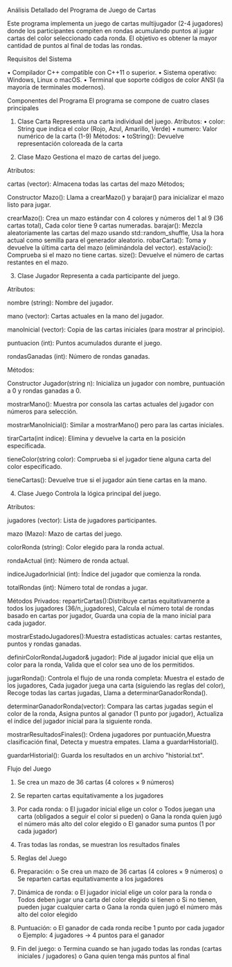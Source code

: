 Análisis Detallado del Programa de Juego de Cartas

Este programa implementa un juego de cartas multijugador (2-4 jugadores) donde los participantes compiten en rondas acumulando puntos al jugar cartas del color seleccionado cada ronda. El objetivo es obtener la mayor cantidad de puntos al final de todas las rondas.

Requisitos del Sistema

•	Compilador C++ compatible con C++11 o superior.
•	Sistema operativo: Windows, Linux o macOS.
•	Terminal que soporte códigos de color ANSI (la mayoría de terminales modernos).

Componentes del Programa
El programa se compone de cuatro clases principales

1.	Clase Carta
Representa una carta individual del juego.
Atributos:
•	color: String que indica el color (Rojo, Azul, Amarillo, Verde)
•	numero: Valor numérico de la carta (1-9)
Métodos:
•	toString(): Devuelve representación coloreada de la carta

2.	Clase Mazo
Gestiona el mazo de cartas del juego.

Atributos:

cartas (vector<Carta>):  Almacena todas las cartas del mazo
Métodos;

Constructor Mazo(): Llama a crearMazo() y barajar() para inicializar el mazo listo para jugar.

crearMazo(): Crea un mazo estándar con 4 colores y números del 1 al 9 (36 cartas total), Cada color tiene 9 cartas numeradas.
barajar(): Mezcla aleatoriamente las cartas del mazo usando std::random_shuffle, Usa la hora actual como semilla para el generador aleatorio.
robarCarta(): Toma y devuelve la última carta del mazo (eliminándola del vector).
estaVacio(): Comprueba si el mazo no tiene cartas.
size(): Devuelve el número de cartas restantes en el mazo.

3.	Clase Jugador 
Representa a cada participante del juego.

Atributos:

nombre (string): Nombre del jugador.

mano (vector<Carta>): Cartas actuales en la mano del jugador.

manoInicial (vector<Carta>): Copia de las cartas iniciales (para mostrar al principio).

puntuacion (int): Puntos acumulados durante el juego.

rondasGanadas (int): Número de rondas ganadas.

Métodos:

Constructor Jugador(string n): Inicializa un jugador con nombre, puntuación a 0 y rondas ganadas a 0.

mostrarMano(): Muestra por consola las cartas actuales del jugador con números para selección.

mostrarManoInicial(): Similar a mostrarMano() pero para las cartas iniciales.

tirarCarta(int indice): Elimina y devuelve la carta en la posición especificada.

tieneColor(string color): Comprueba si el jugador tiene alguna carta del color especificado.

tieneCartas(): Devuelve true si el jugador aún tiene cartas en la mano.

4.	Clase Juego
	  Controla la lógica principal del juego.

Atributos:

jugadores (vector<Jugador>): Lista de jugadores participantes.

mazo (Mazo): Mazo de cartas del juego.

colorRonda (string): Color elegido para la ronda actual.

rondaActual (int): Número de ronda actual.

indiceJugadorInicial (int): Índice del jugador que comienza la ronda.

totalRondas (int): Número total de rondas a jugar.

Métodos Privados:
repartirCartas():Distribuye cartas equitativamente a todos los jugadores (36/n_jugadores), Calcula el número total de rondas basado en cartas por jugador, Guarda una copia de la mano inicial para cada jugador.

mostrarEstadoJugadores():Muestra estadísticas actuales: cartas restantes, puntos y rondas ganadas.

definirColorRonda(Jugador& jugador): Pide al jugador inicial que elija un color para la ronda, Valida que el color sea uno de los permitidos.

jugarRonda(): Controla el flujo de una ronda completa: Muestra el estado de los jugadores, Cada jugador juega una carta (siguiendo las reglas del color), Recoge todas las cartas jugadas, Llama a determinarGanadorRonda().

determinarGanadorRonda(vector<Carta>): Compara las cartas jugadas según el color de la ronda, Asigna puntos al ganador (1 punto por jugador), Actualiza el índice del jugador inicial para la siguiente ronda.

mostrarResultadosFinales(): Ordena jugadores por puntuación,Muestra clasificación final, Detecta y muestra empates. Llama a guardarHistorial().

guardarHistorial(): Guarda los resultados en un archivo "historial.txt".


Flujo del Juego
1.	Se crea un mazo de 36 cartas (4 colores × 9 números)
2.	Se reparten cartas equitativamente a los jugadores
3.	Por cada ronda:
o	El jugador inicial elige un color
o	Todos juegan una carta (obligados a seguir el color si pueden)
o	Gana la ronda quien jugó el número más alto del color elegido
o	El ganador suma puntos (1 por cada jugador)
4.	Tras todas las rondas, se muestran los resultados finales

4. Reglas del Juego
1.	Preparación:
o	Se crea un mazo de 36 cartas (4 colores × 9 números)
o	Se reparten cartas equitativamente a los jugadores
2.	Dinámica de ronda:
o	El jugador inicial elige un color para la ronda
o	Todos deben jugar una carta del color elegido si tienen
o	Si no tienen, pueden jugar cualquier carta
o	Gana la ronda quien jugó el número más alto del color elegido
3.	Puntuación:
o	El ganador de cada ronda recibe 1 punto por cada jugador
o	Ejemplo: 4 jugadores → 4 puntos para el ganador
4.	Fin del juego:
o	Termina cuando se han jugado todas las rondas (cartas iniciales / jugadores)
o	Gana quien tenga más puntos al final
